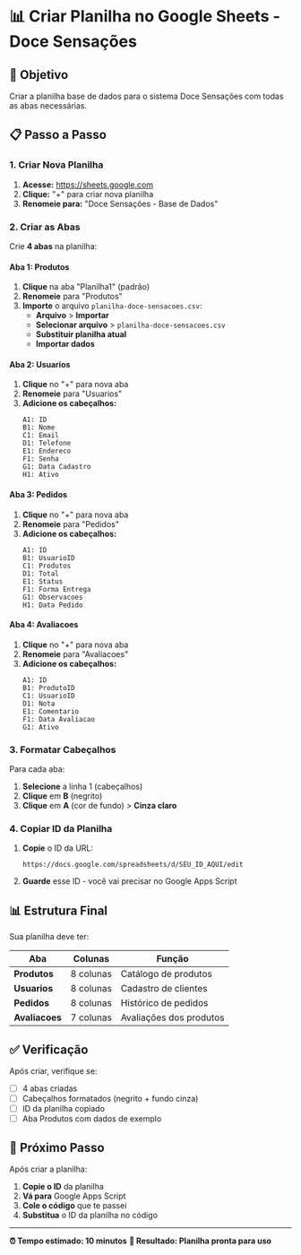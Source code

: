 # 📊 Criar Planilha no Google Sheets - Doce Sensações

## 🎯 **Objetivo**
Criar a planilha base de dados para o sistema Doce Sensações com todas as abas necessárias.

## 📋 **Passo a Passo**

### **1. Criar Nova Planilha**

1. **Acesse:** https://sheets.google.com
2. **Clique:** "+" para criar nova planilha
3. **Renomeie para:** "Doce Sensações - Base de Dados"

### **2. Criar as Abas**

Crie **4 abas** na planilha:

#### **Aba 1: Produtos**
1. **Clique** na aba "Planilha1" (padrão)
2. **Renomeie** para "Produtos"
3. **Importe** o arquivo `planilha-doce-sensacoes.csv`:
   - **Arquivo** > **Importar**
   - **Selecionar arquivo** > `planilha-doce-sensacoes.csv`
   - **Substituir planilha atual**
   - **Importar dados**

#### **Aba 2: Usuarios**
1. **Clique** no "+" para nova aba
2. **Renomeie** para "Usuarios"
3. **Adicione os cabeçalhos:**
   ```
   A1: ID
   B1: Nome
   C1: Email
   D1: Telefone
   E1: Endereco
   F1: Senha
   G1: Data Cadastro
   H1: Ativo
   ```

#### **Aba 3: Pedidos**
1. **Clique** no "+" para nova aba
2. **Renomeie** para "Pedidos"
3. **Adicione os cabeçalhos:**
   ```
   A1: ID
   B1: UsuarioID
   C1: Produtos
   D1: Total
   E1: Status
   F1: Forma Entrega
   G1: Observacoes
   H1: Data Pedido
   ```

#### **Aba 4: Avaliacoes**
1. **Clique** no "+" para nova aba
2. **Renomeie** para "Avaliacoes"
3. **Adicione os cabeçalhos:**
   ```
   A1: ID
   B1: ProdutoID
   C1: UsuarioID
   D1: Nota
   E1: Comentario
   F1: Data Avaliacao
   G1: Ativo
   ```

### **3. Formatar Cabeçalhos**

Para cada aba:
1. **Selecione** a linha 1 (cabeçalhos)
2. **Clique** em **B** (negrito)
3. **Clique** em **A** (cor de fundo) > **Cinza claro**

### **4. Copiar ID da Planilha**

1. **Copie** o ID da URL:
   ```
   https://docs.google.com/spreadsheets/d/SEU_ID_AQUI/edit
   ```
2. **Guarde** esse ID - você vai precisar no Google Apps Script

## 📊 **Estrutura Final**

Sua planilha deve ter:

| Aba | Colunas | Função |
|-----|---------|--------|
| **Produtos** | 8 colunas | Catálogo de produtos |
| **Usuarios** | 8 colunas | Cadastro de clientes |
| **Pedidos** | 8 colunas | Histórico de pedidos |
| **Avaliacoes** | 7 colunas | Avaliações dos produtos |

## ✅ **Verificação**

Após criar, verifique se:
- [ ] 4 abas criadas
- [ ] Cabeçalhos formatados (negrito + fundo cinza)
- [ ] ID da planilha copiado
- [ ] Aba Produtos com dados de exemplo

## 🎯 **Próximo Passo**

Após criar a planilha:
1. **Copie o ID** da planilha
2. **Vá para** Google Apps Script
3. **Cole o código** que te passei
4. **Substitua** o ID da planilha no código

---

**⏰ Tempo estimado: 10 minutos**
**🎯 Resultado: Planilha pronta para uso** 